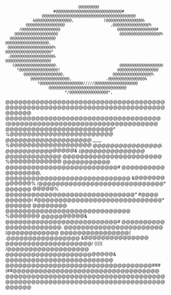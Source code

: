                                     @@@@@@@@@                                   
                         #@@@@@@@@@@@@@@@@@@@@@@@@@@@@@#                        
                    @@@@@@@@@@@@@@@@@@@@@@@@@@@@@@@@@@@@@@@@@                   
                &@@@@@@@@@@@@@@@@,             (@@@@@@@@@@@@@@@@&               
             @@@@@@@@@@@@@@@@@                    ,@@@@@@@@@@@@@@@@%            
          /@@@@@@@@@@@@@@@@@                         @@@@@@@@@@@@@@@@@#         
        @@@@@@@@@@@@@@@@@@@                           @@@@@@@@@@@@@@@@@@%       
      @@@@@@@@@@@@@@@@@@@@                             @@@@@@@@@@@@@@@@@@@,     
     @@@@@@@@@@@@@@@@@@@@%                             @@@@@@@@@@@@@@@@@@@@*    
     .@@@@@@@@@@@@@@@@@@@&                             @@@@@@@@@@@@@@@@@@@@     
       (@@@@@@@@@@@@@@@@@@.                           @@@@@@@@@@@@@@@@@@@       
         *@@@@@@@@@@@@@@@@@(                         @@@@@@@@@@@@@@@@@@         
            @@@@@@@@@@@@@@@@@,                     @@@@@@@@@@@@@@@@@%           
               @@@@@@@@@@@@@@@@@,               .@@@@@@@@@@@@@@@@&              
                  *@@@@@@@@@@@@@@@@@@@/////@@@@@@@@@@@@@@@@@@@                  
                       @@@@@@@@@@@@@@@@@@@@@@@@@@@@@@@@@@                       
                              */@@@@@@@@@@@@@@@@@*,                             
                                                                                
                                                                                
@@@@@@@@@@@@@@@@@@@@@@@@@@@@@@@@@@@@@@@@@@@@@@@@@@@@@@@@@@@@@@@@@@@@@@@@@@@@@@@@
@@@@@@@@@@@@@@@@@@@@@@@@@@@@@@@@@@@@        (@@@@@@@@@@@@@@@@@@@@@@@@@@@@@@@@@@@
@@@@@@@@@@@@@@@@@@@@@@@@@*                            *%@@@@@@@@@@@@@@@@@@@@@@@@
@@@@@@@@@@@@@@@@@@@@                 ,,,,,,,                %@@@@@@@@@@@@@@@@@@@
@@@@@@@@@@@@@@@@.               @@@@@@@@@@@@@@@@&               (@@@@@@@@@@@@@@@
@@@@@@@@@@@@@*               @@@@@@@@@@@@@@@@@@@@@@@               %@@@@@@@@@@@@
@@@@@@@@@@@                @@@@@@@@@@@@@@@@@@@@@@@@@@#                @@@@@@@@@@
@@@@@@@@,                 @@@@@@@@@@@@@@@@@@@@@@@@@@@@@                 &@@@@@@@
@@@@@@%                  /@@@@@@@@@@@@@@@@@@@@@@@@@@@@@*                  @@@@@@
@@@@@%                   @@@@@@@@@@@@@@@@@@@@@@@@@@@@@@*                   #@@@@
@@@@@@(                  #@@@@@@@@@@@@@@@@@@@@@@@@@@@@@*                  @@@@@@
@@@@@@@@                  @@@@@@@@@@@@@@@@@@@@@@@@@@@@@                 %@@@@@@@
@@@@@@@@@@&                @@@@@@@@@@@@@@@@@@@@@@@@@@#                @@@@@@@@@@
@@@@@@@@@@@@@.               @@@@@@@@@@@@@@@@@@@@@@@               (@@@@@@@@@@@@
@@@@@@@@@@@@@@@@(              .@@@@@@@@@@@@@@@@@               &@@@@@@@@@@@@@@@
@@@@@@@@@@@@@@@@@@@@/                 (((((                 /@@@@@@@@@@@@@@@@@@@
@@@@@@@@@@@@@@@@@@@@@@@@@&                             @@@@@@@@@@@@@@@@@@@@@@@@@
@@@@@@@@@@@@@@@@@@@@@@@@@@@@@@@@@@###      (##@@@@@@@@@@@@@@@@@@@@@@@@@@@@@@@@@@
@@@@@@@@@@@@@@@@@@@@@@@@@@@@@@@@@@@@@@@@@@@@@@@@@@@@@@@@@@@@@@@@@@@@@@@@@@@@@@@@
